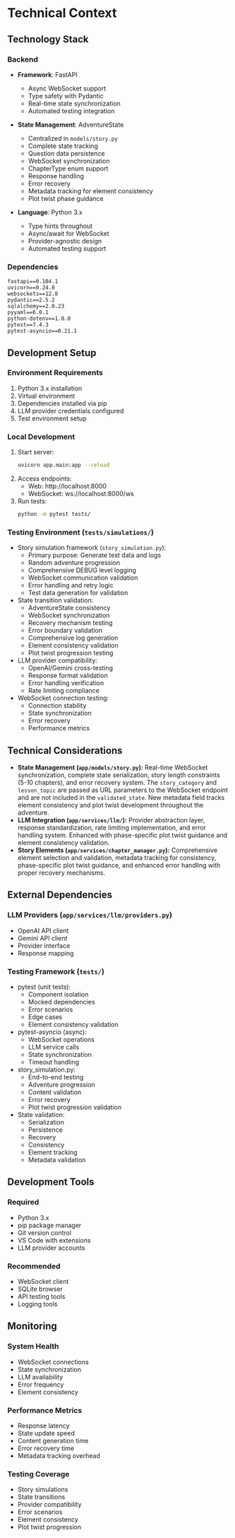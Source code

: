 # Technical Context

## Technology Stack

### Backend
- **Framework**: FastAPI
  - Async WebSocket support
  - Type safety with Pydantic
  - Real-time state synchronization
  - Automated testing integration

- **State Management**: AdventureState
  - Centralized in `models/story.py`
  - Complete state tracking
  - Question data persistence
  - WebSocket synchronization
  - ChapterType enum support
  - Response handling
  - Error recovery
  - Metadata tracking for element consistency
  - Plot twist phase guidance

- **Language**: Python 3.x
  - Type hints throughout
  - Async/await for WebSocket
  - Provider-agnostic design
  - Automated testing support

### Dependencies
```
fastapi==0.104.1
uvicorn==0.24.0
websockets==12.0
pydantic==2.5.2
sqlalchemy==2.0.23
pyyaml==6.0.1
python-dotenv==1.0.0
pytest==7.4.3
pytest-asyncio==0.21.1
```

## Development Setup

### Environment Requirements
1. Python 3.x installation
2. Virtual environment
3. Dependencies installed via pip
4. LLM provider credentials configured
5. Test environment setup

### Local Development
1. Start server:
   ```bash
   uvicorn app.main:app --reload
   ```
2. Access endpoints:
   - Web: http://localhost:8000
   - WebSocket: ws://localhost:8000/ws
3. Run tests:
   ```bash
   python -m pytest tests/
   ```

### Testing Environment (`tests/simulations/`)
- Story simulation framework (`story_simulation.py`):
  * Primary purpose: Generate test data and logs
  * Random adventure progression
  * Comprehensive DEBUG level logging
  * WebSocket communication validation
  * Error handling and retry logic
  * Test data generation for validation
- State transition validation:
  * AdventureState consistency
  * WebSocket synchronization
  * Recovery mechanism testing
  * Error boundary validation
  * Comprehensive log generation
  * Element consistency validation
  * Plot twist progression testing
- LLM provider compatibility:
  * OpenAI/Gemini cross-testing
  * Response format validation
  * Error handling verification
  * Rate limiting compliance
- WebSocket connection testing:
  * Connection stability
  * State synchronization
  * Error recovery
  * Performance metrics

## Technical Considerations
- **State Management (`app/models/story.py`):** Real-time WebSocket synchronization, complete state serialization, story length constraints (5-10 chapters), and error recovery system. The `story_category` and `lesson_topic` are passed as URL parameters to the WebSocket endpoint and are not included in the `validated_state`. New metadata field tracks element consistency and plot twist development throughout the adventure.
- **LLM Integration (`app/services/llm/`):** Provider abstraction layer, response standardization, rate limiting implementation, and error handling system. Enhanced with phase-specific plot twist guidance and element consistency validation.
- **Story Elements (`app/services/chapter_manager.py`):** Comprehensive element selection and validation, metadata tracking for consistency, phase-specific plot twist guidance, and enhanced error handling with proper recovery mechanisms.

## External Dependencies

### LLM Providers (`app/services/llm/providers.py`)
- OpenAI API client
- Gemini API client
- Provider interface
- Response mapping

### Testing Framework (`tests/`)
- pytest (unit tests):
  * Component isolation
  * Mocked dependencies
  * Error scenarios
  * Edge cases
  * Element consistency validation
- pytest-asyncio (async):
  * WebSocket operations
  * LLM service calls
  * State synchronization
  * Timeout handling
- story_simulation.py:
  * End-to-end testing
  * Adventure progression
  * Content validation
  * Error recovery
  * Plot twist progression validation
- State validation:
  * Serialization
  * Persistence
  * Recovery
  * Consistency
  * Element tracking
  * Metadata validation

## Development Tools

### Required
- Python 3.x
- pip package manager
- Git version control
- VS Code with extensions
- LLM provider accounts

### Recommended
- WebSocket client
- SQLite browser
- API testing tools
- Logging tools

## Monitoring

### System Health
- WebSocket connections
- State synchronization
- LLM availability
- Error frequency
- Element consistency

### Performance Metrics
- Response latency
- State update speed
- Content generation time
- Error recovery time
- Metadata tracking overhead

### Testing Coverage
- Story simulations
- State transitions
- Provider compatibility
- Error scenarios
- Element consistency
- Plot twist progression
